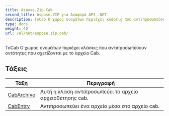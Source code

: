 ```yaml
---
title: Aspose.Zip.Cab
second_title: Aspose.ZIP για Αναφορά API .NET
description: ΤοCab Ο χώρος ονομάτων περιέχει κλάσεις που αντιπροσωπεύουν οντότητες που σχετίζονται με το αρχείο Cab.
type: docs
weight: 40
url: /el/net/aspose.zip.cab/
---
```

ΤοCab Ο χώρος ονομάτων περιέχει κλάσεις που αντιπροσωπεύουν οντότητες που σχετίζονται με το αρχείο Cab.

## Τάξεις

| Τάξη | Περιγραφή |
| --- | --- |
| [CabArchive](./cabarchive/) | Αυτή η κλάση αντιπροσωπεύει το αρχείο αρχειοθέτησης cab. |
| [CabEntry](./cabentry/) | Αντιπροσωπεύει ένα αρχείο μέσα στο αρχείο cab. |


